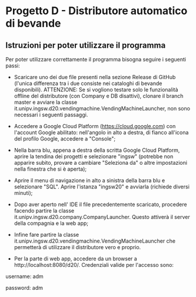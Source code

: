 # Progetto D - Distributore automatico di bevande

## Istruzioni per poter utilizzare il programma

Per poter utilizzare correttamente il programma bisogna seguire i seguenti passi:

 - Scaricare uno dei due file presenti nella sezione Release di GitHub (l'unica differenza tra i due consiste nei cataloghi di bevande disponibili). ATTENZIONE: Se si vogliono testare solo le funzionalità offline del distributore (con Company e DB disattivi), clonare il branch master e avviare la classe it.unipv.ingsw.d20.vendingmachine.VendingMachineLauncher, non sono necessari i seguenti passaggi.
 
 - Accedere a Google Cloud Platform (https://cloud.google.com) con l'account Google abilitato: nell'angolo in alto a destra, di fianco all'icona del profilo Google, accedere a "Console";

 - Nella barra blu, appena a destra della scritta Google Cloud Platform, aprire la tendina dei progetti e selezionare "ingsw" (potrebbe non apparire subito, provare a cambiare "Seleziona da" o altre impostazioni nella finestra che si è aperta);
 
 - Aprire il menu di navigazione in alto a sinistra della barra blu e selezionare "SQL". Aprire l'istanza "ingsw20" e avviarla (richiede diversi minuti);
 
 - Dopo aver aperto nell' IDE il file precedentemente scaricato, procedere facendo partire la classe it.unipv.ingsw.d20.company.CompanyLauncher. Questo attiverà il server della compagnia e la web app;
 
 - Infine fare partire la classe it.unipv.ingsw.d20.vendingmachine.VendingMachineLauncher che permetterà di utilizzare il distributore vero e proprio.
 
 - Per la parte di web app, accedere da un browser a http://localhost:8080/d20/. Credenziali valide per l'accesso sono:
 
 username: adm
 
 password: adm
